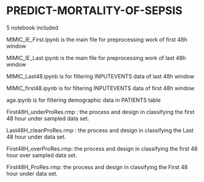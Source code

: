 # PREDICT-MORTALITY-OF-SEPSIS

5 notebook included

MIMIC_IE_First.ipynb is the main file for preprocessing work of first 48h window

MIMIC_IE_Last.ipynb is the main file for preprocessing work of last 48h window

MIMIC_Last48.ipynb is for filtering INPUTEVENTS data of last 48h window

MIMIC_first48.ipynb is for filtering INPUTEVENTS data of first 48h window

age.ipynb is for filtering demographic data in PATIENTS table

First48H_underProRes.rmp : the process and design in classifying the first 48 hour under sampled data set.

Last48H_cleanProRes.rmp : the process and design in classifying the Last 48 hour under data set.

First48H_overProRes.rmp: the process and design in classifying the first 48 hour over sampled data set.

First48H_ProRes.rmp: the process and design in classifying the First 48 hour under data set.
